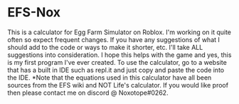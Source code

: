 # EFS-Nox
This is a calculator for Egg Farm Simulator on Roblox. I'm working on it quite often so expect frequent changes. If you have any suggestions of what I should add to the code or ways to make it shorter, etc. I'll take ALL suggestions into consideration. I hope this helps with the game and yes, this is my first program I've ever created.
To use the calculator, go to a website that has a built in IDE such as repl.it and just copy and paste the code into the IDE.
*Note that the equations used in this calculator have all been sources from the EFS wiki and NOT Life's calculator. If you would like proof then please contact me on discord @ Noxotope#0262.
